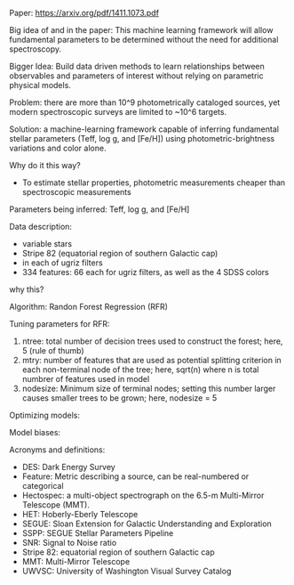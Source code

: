 Paper:
https://arxiv.org/pdf/1411.1073.pdf

Big idea of and in the paper:
This machine learning framework will allow fundamental parameters to be determined without 
the need for additional spectroscopy.


Bigger Idea:
Build data driven methods to learn relationships between observables and parameters of interest 
without relying on parametric physical models.


Problem:
there are more than 10^9 photometrically cataloged sources, yet modern spectroscopic surveys are
limited to ~10^6 targets.


Solution:
a machine-learning framework capable of inferring fundamental stellar parameters (Teff, log g, and [Fe/H]) 
using photometric-brightness variations and color alone.

Why do it this way?
- To estimate stellar properties, photometric measurements cheaper than spectroscopic measurements

Parameters being inferred: 
Teff, log g, and [Fe/H]


Data description:
- variable stars
- Stripe 82 (equatorial region of southern Galactic cap)
- in each of ugriz filters
- 334 features: 66 each for ugriz filters, as well as the 4 SDSS colors

why this?

Algorithm:
Randon Forest Regression (RFR)

Tuning parameters for RFR:
1. ntree: total number of decision trees used to construct the forest; here, 5 (rule of thumb)
2. mtry: number of features that are used as potential splitting criterion in each non-terminal node of the tree;
here, sqrt(n) where n is total numbrer of features used in model
3. nodesize: Minimum size of terminal nodes; setting this number larger causes smaller trees to be grown; here, nodesize = 5


Optimizing models:


Model biases:


Acronyms and definitions:
- DES: Dark Energy Survey
- Feature: Metric describing a source, can be real-numbered or categorical
- Hectospec: a multi-object spectrograph on the 6.5-m Multi-Mirror Telescope (MMT).
- HET: Hoberly-Eberly Telescope
- SEGUE: Sloan Extension for Galactic Understanding and Exploration
- SSPP: SEGUE Stellar Parameters Pipeline
- SNR: Signal to Noise ratio 
- Stripe 82: equatorial region of southern Galactic cap
- MMT: Multi-Mirror Telescope
- UWVSC: University of Washington Visual Survey Catalog




